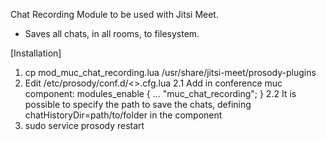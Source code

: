 Chat Recording Module to be used with Jitsi Meet.
- Saves all chats, in all rooms, to filesystem.

[Installation]
1. cp mod_muc_chat_recording.lua /usr/share/jitsi-meet/prosody-plugins
2. Edit /etc/prosody/conf.d/<<something>>.cfg.lua
2.1 Add in conference muc component:
    modules_enable { ... "muc_chat_recording"; }
2.2 It is possible to specify the path to save the chats, defining chatHistoryDir=path/to/folder in the component
3. sudo service prosody restart
